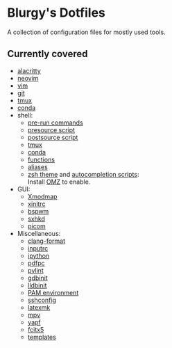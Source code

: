 # Blurgy's Dotfiles

A collection of configuration files for mostly used tools.

## Currently covered

- [alacritty](./.config/alacritty/alacritty.yml)
- [neovim](./.config/nvim/init.vim)
- [vim](./.vimrc)
- [git](./.config/git/config)
- [tmux](./.config/tmux/tmux.conf)
- [conda](./.condarc)
- shell:
  - [pre-run commands](./.shrc)
  - [presource script](./.shpresource)
  - [postsource script](./.shpostsource)
  - [tmux](./.shtmux)
  - [conda](./.shconda)
  - [functions](./.shfns)
  - [aliases](./.shaliases)
  - [zsh theme](./.config/zsh/theme) and [autocompletion
    scripts](./.config/zsh/compdef):  
    Install [OMZ](https://github.com/ohmyzsh/ohmyzsh) to enable.
- GUI:
  - [Xmodmap](./.Xmodmap)
  - [xinitrc](./.xinitrc)
  - [bspwm](./.config/bspwm/bspwmrc)
  - [sxhkd](./.config/sxhkd/sxhkdrc)
  - [picom](./.config/picom/picom.conf)
- Miscellaneous:
  - [clang-format](./.clang-format)
  - [inputrc](./.inputrc)
  - [ipython](./.ipython/profile_default/ipython_config.py)
  - [pdfpc](./.config/pdfpc/pdfpcrc)
  - [pylint](./.pylintrc)
  - [gdbinit](./.gdbinit)
  - [lldbinit](./.lldbinit)
  - [PAM environment](./.config/pam/env.conf)
  - [sshconfig](./.ssh/config)
  - [latexmk](./.config/latexmk/latexmkrc)
  - [mpv](./.config/mpv/mpv.conf)
  - [yapf](./.config/yapf/style)
  - [fcitx5](./.config/fcitx5/config)
  - [templates](./.config/templates)
